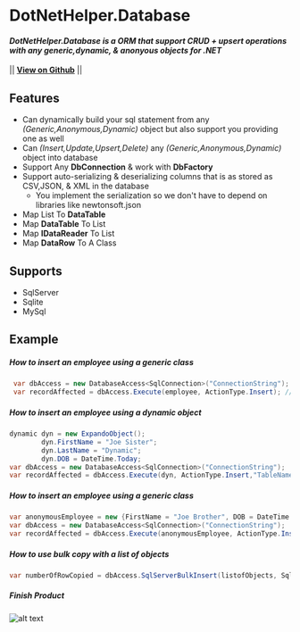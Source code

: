 # DotNetHelper.Database


#### *DotNetHelper.Database is a ORM that support CRUD + upsert operations with any generic,dynamic, & anonyous objects for .NET* 


|| [**View on Github**][Github] ||



## Features
+ Can dynamically build your sql statement from any *(Generic,Anonymous,Dynamic)* object but also support you providing one as well
+ Can  *(Insert,Update,Upsert,Delete)* any *(Generic,Anonymous,Dynamic)* object into database
+ Support Any **DbConnection** & work with **DbFactory**
+ Support auto-serializing & deserializing columns that is as stored as CSV,JSON, & XML in the database 
  + You implement the serialization so we don't have to depend on libraries like newtonsoft.json 
+ Map List To **DataTable**
+ Map **DataTable** To List
+ Map **IDataReader** To List
+ Map **DataRow** To A Class

## Supports 
+   SqlServer
+   Sqlite
+   MySql




## Example 

##### How to insert an employee using a generic class
```csharp
 var dbAccess = new DatabaseAccess<SqlConnection>("ConnectionString");
 var recordAffected = dbAccess.Execute(employee, ActionType.Insert); // ActionType is a enum of Insert,Update,Delete,Upsert
```   
##### How to insert an employee using a dynamic object
```csharp
dynamic dyn = new ExpandoObject(); 
        dyn.FirstName = "Joe Sister";
        dyn.LastName = "Dynamic";
        dyn.DOB = DateTime.Today;
var dbAccess = new DatabaseAccess<SqlConnection>("ConnectionString");
var recordAffected = dbAccess.Execute(dyn, ActionType.Insert,"TableName"); // you need to specify the table name when using dynamic objects
```
##### How to insert an employee using a generic class
```csharp
var anonymousEmployee = new {FirstName = "Joe Brother", DOB = DateTime.Today.AddDays(-1) , LastName = "Anonymous"}; 
var dbAccess = new DatabaseAccess<SqlConnection>("ConnectionString");
var recordAffected = dbAccess.Execute(anonymousEmployee, ActionType.Insert,"TableName"); // you need to specify the table name when using anonymous objects
```

##### How to use bulk copy with a list of objects
~~~csharp
var numberOfRowCopied = dbAccess.SqlServerBulkInsert(listofObjects, SqlBulkCopyOptions.Default);```
~~~        

##### Finish Product 
![alt text][logo]


<!-- Links. -->

[1]:  https://gist.github.com/davidfowl/ed7564297c61fe9ab814
[2]: http://themofade.github.io/DotNetHelper.Database

[Cake]: https://gist.github.com/davidfowl/ed7564297c61fe9ab814
[Azure DevOps]: https://gist.github.com/davidfowl/ed7564297c61fe9ab814
[AppVeyor]: https://gist.github.com/davidfowl/ed7564297c61fe9ab814
[GitVersion]: https://gitversion.readthedocs.io/en/latest/
[Nuget]: https://gist.github.com/davidfowl/ed7564297c61fe9ab814
[Chocolately]: https://gist.github.com/davidfowl/ed7564297c61fe9ab814
[WiX]: http://wixtoolset.org/
[DocFx]: https://dotnet.github.io/docfx/
[Github]: https://github.com/TheMofaDe/DotNetHelper.Database
[logo]: images/snippet1.gif "Snippet 1"

<!-- Documentation Links. -->
[Docs]: https://themofade.github.io/DotNetHelper.Database/index.html
[Docs-API]: https://themofade.github.io/DotNetHelper.Database/api/DotNetHelper.Database.Attribute.html
[Docs-Tutorials]: https://themofade.github.io/DotNetHelper.Database/tutorials/index.html
[Docs-samples]: https://dotnet.github.io/docfx/
[Changelogs]: https://github.com/TheMofaDe/DotNetHelper.Database/blob/master/CHANGELOG.md